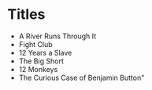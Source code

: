 # Titles

* A River Runs Through It
* Fight Club
* 12 Years a Slave
* The Big Short
* 12 Monkeys
* The Curious Case of Benjamin Button" 
